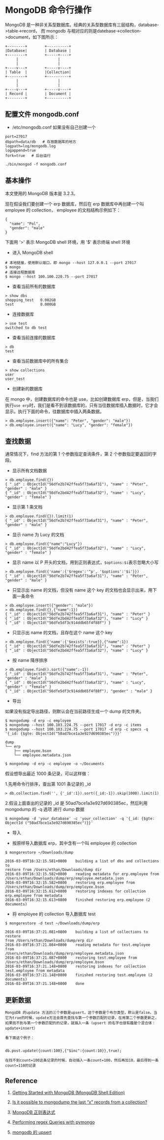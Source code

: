 
# MongoDB 命令行操作

MongoDB 是一种非关系型数据库。经典的关系型数据库有三层结构，database->table->record，
而 mongodb 与相对应的则是datebase->collection->document，如下图所示：

```
+--------+        +----------+
|Database|        | Database |
+--------+        +-----+----+
     |                  |
     |                  |
+----v---+        +-----v----+
| Table  |        |Collection|
+--------+        +----------+
     |                  |
     |                  |
+----v---+        +-----v----+
| Record |        | Document |
+--------+        +----------+
```

## 配置文件 mongodb.conf

- /etc/mongodb.conf 如果没有自己创建一个

```
port=27017  
dbpath=data/db   # 存放数据库的地方
logpath=log/mongodb.log  
logappend=true  
fork=true   # 后台运行
```

` ./bin/mongod -f mongodb.conf `

## 基本操作

本文使用的 MongoDB 版本是 3.2.3。

现在假设我们要创建一个 erp 数据库，然后在 erp 数据库中再创建一个叫 employee 的 collection，
employee 的文档结构示例如下：

```
{
  "name": "Pol",
  "gender": "male"
}
```

下面用 '>' 表示 MongoDB shell 环境，用 '$' 表示终端 shell 环境

- 进入 MongoDB shell

```
# 本地链接，使用默认端口，即 mongo --host 127.0.0.1 --port 27017
$ mongo
# 连接远程数据库
$ mongo --host 100.100.220.75 --port 27017
```

- 查看当前所有的数据库

```
> show dbs
shopping_test   0.002GB
test            0.000GB
```


- 连接数据库

```
> use test
switched to db test
```

- 查看当前连接的数据库

```
> db
test
```

- 查看当前数据库中的所有集合

```
> show collections
user
user_test
```

- 创建新的数据库

在 mongo 中，创建数据库的命令也是 use，比如创建数据库 erp，但是，当我们执行```use erp```时，我们是看不到该数据库的，只有当往数据库插入数据时，它才会显示。执行下面的命令，往数据库中插入两条数据。

```
> db.employee.insert({"name": "Peter", "gender": "male"})
> db.employee.insert({"name": "Lucy", "gender": "female"})
```

## 查找数据

通常情况下，find 方法的第 1 个参数指定查询条件，第 2 个参数指定要返回的字段。

- 显示所有文档数据

```
> db.employee.find({})
{ "_id" : ObjectId("56dfe2b742ffea5f73a6af31"), "name" : "Peter", "gender" : "male" }
{ "_id" : ObjectId("56dfe2bd42ffea5f73a6af32"), "name" : "Lucy", "gender" : "female" }
```


- 显示第 1 条文档

```
> db.employee.find({}).limit(1)
{ "_id" : ObjectId("56dfe2b742ffea5f73a6af31"), "name" : "Peter", "gender" : "male" }
```

- 显示 name 为 Lucy 的文档

```
> db.employee.find({"name":"Lucy"})
{ "_id" : ObjectId("56dfe2bd42ffea5f73a6af32"), "name" : "Lucy", "gender" : "female" }
```

- 显示 name 以 P 开头的文档，用到正则表达式，```$options:$i```表示忽略大小写

```
> db.employee.find({'name':{'$regex':'^p', '$options':'$i'}})
{ "_id" : ObjectId("56dfe2b742ffea5f73a6af31"), "name" : "Peter", "gender" : "male" }
```

- 只显示出 name 的文档，但没有 name 这个 key 的文档也会显示出来，用下面一条命令

```
> db.employee.insert({"gender": "male"})
> db.employee.find({},{"name":1})
{ "_id" : ObjectId("56dfe2b742ffea5f73a6af31"), "name" : "Peter" }
{ "_id" : ObjectId("56dfe2bd42ffea5f73a6af32"), "name" : "Lucy" }
{ "_id" : ObjectId("56dfe5df3c914ddb65f4f88f") }
```

- 只显示出 name 的文档，且存在这个 name 这个 key

```
> db.employee.find({'name':{'$exists':true}},{"name":1})
{ "_id" : ObjectId("56dfe2b742ffea5f73a6af31"), "name" : "Peter" }
{ "_id" : ObjectId("56dfe2bd42ffea5f73a6af32"), "name" : "Lucy" }
```

- 按 name 降序排序

```
> db.employee.find().sort({"name":-1})
{ "_id" : ObjectId("56dfe2b742ffea5f73a6af31"), "name" : "Peter", "gender" : "male" }
{ "_id" : ObjectId("56dfe2bd42ffea5f73a6af32"), "name" : "Lucy", "gender" : "female" }
{ "_id" : ObjectId("56dfe5df3c914ddb65f4f88f"), "gender" : "male" }
```


- 导出

如果没有指定导出路径，则默认会在当前路径生成一个 dump 的文件夹。

```
$ mongodump -d erp -c employee
$ mongodump --host 100.103.224.75 --port 17017 -d erp -c items
$ mongodump --host 100.103.224.75 --port 17017 -d erp -c specs -q '{_id: {$gte: ObjectId("50ad7bce1a3e927d690385ec")}}'

dump
└── erp
    ├── employee.bson
    └── employee.metadata.json

$ mongodump -d erp -c employee -o ~/Documents
```

假设想导出最近 1000 条记录，可以这样做：

1.先用命令行排序，查出第 1001 条记录的 _id

```
> db.collection.find('', {'_id':1}).sort({_id:-1}).skip(1000).limit(1)
```

2.假设上面查出的记录的 _id 是 50ad7bce1a3e927d690385ec，然后利用 mongodump 的 -q 选项
进行 dump 数据

```
$ mongodump -d 'your_database' -c 'your_collection' -q '{_id: {$gte: ObjectId ("50ad7bce1a3e927d690385ec")}}'
```

- 导入

- 按原样导入数据库 erp，其中含有一个叫 employee 的 collection

```
$ mongorestore ~/Downloads/dump

2016-03-09T16:32:15.581+0800    building a list of dbs and collections to
restore from /Users/ethan/Downloads/dump dir
2016-03-09T16:32:15.582+0800    reading metadata for erp.employee from
/Users/ethan/Downloads/dump/erp/employee.metadata.json
2016-03-09T16:32:15.582+0800    restoring erp.employee from
/Users/ethan/Downloads/dump/erp/employee.bson
2016-03-09T16:32:15.612+0800    restoring indexes for collection erp.employee from metadata
2016-03-09T16:32:15.613+0800    finished restoring erp.employee (2 documents)
```

- 将 employee 的 collection 导入数据库 test

```
$ mongorestore -d test ~/Downloads/dump/erp

2016-03-09T16:37:21.081+0800    building a list of collections to restore
from /Users/ethan/Downloads/dump/erp dir
2016-03-09T16:37:21.084+0800    reading metadata for test.employee from
/Users/ethan/Downloads/dump/erp/employee.metadata.json
2016-03-09T16:37:21.087+0800    restoring test.employee from
/Users/ethan/Downloads/dump/erp/employee.bson
2016-03-09T16:37:21.148+0800    restoring indexes for collection test.employee from metadata
2016-03-09T16:37:21.148+0800    finished restoring test.employee (2 documents)
2016-03-09T16:37:21.148+0800    done
```

## 更新数据

```
MongoDB 的update 方法的三个参数是upsert，这个参数是个布尔类型，默认是false。当它为true的时候，update方法会首先查找与第一个参数匹配的记录，在用第二个参数更新之，如果找不到与第一个参数匹配的的记录，就插入一条（upsert 的名字也很有趣是个混合体：update+insert）

看下面这个例子：


db.post.update({count:100},{"$inc":{count:10}},true);

在找不到count=100这条记录的时候，自动插入一条count=100，然后再加10，最后得到一条 count=110的记录
```


## Reference

1. [Getting Started with MongoDB (MongoDB Shell Edition)](https://docs.mongodb.org/getting-started/shell/)

2. [Is it possible to mongodump the last “x” records from a collection?](http://stackoverflow.com/questions/7828817/is-it-possible-to-mongodump-the-last-x-records-from-a-collection)

3. [MongoDB 正则表达式](http://www.runoob.com/mongodb/mongodb-regular-expression.html)

4. [Performing regex Queries with pymongo](http://stackoverflow.com/questions/3483318/performing-regex-queries-with-pymongo)

5. [mongodb 的 upsert](http://blog.csdn.net/ayeco/article/details/7300338)


















